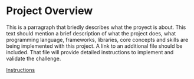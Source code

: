 # Project Overview

This is a parragraph that briedly describes what the proyect is about. This text should mention a brief description of what the project does, what programming language, frameworks, libraries, core concepts and  skills are being implemented with this project. A link to an additional file should be included. That file will provide detailed instructions to implement and validate the challenge.

[Instructions](../instructions.md)


